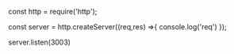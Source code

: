 const http = require('http');

const server = http.createServer((req,res) =>{
    console.log('req')
});

server.listen(3003)
